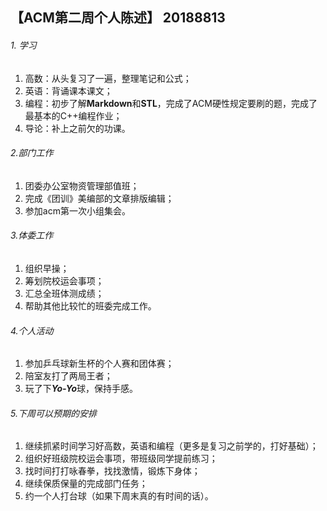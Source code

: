**【ACM第二周个人陈述】           20188813**
---
###### 1. 学习
1. 高数：从头复习了一遍，整理笔记和公式；
2. 英语：背诵课本课文；
3. 编程：初步了解**Markdown**和**STL**，完成了ACM硬性规定要刷的题，完成了最基本的C++编程作业；
4. 导论：补上之前欠的功课。
###### 2.部门工作
1. 团委办公室物资管理部值班；
2. 完成《团训》美编部的文章排版编辑；
3. 参加acm第一次小组集会。
###### 3.体委工作
1. 组织早操；
2. 筹划院校运会事项；
3. 汇总全班体测成绩；
4. 帮助其他比较忙的班委完成工作。
###### 4.个人活动
1. 参加乒乓球新生杯的个人赛和团体赛；
2. 陪室友打了两局王者；
3. 玩了下***Yo-Yo***球，保持手感。
###### 5.下周可以预期的安排
1. 继续抓紧时间学习好高数，英语和编程（更多是复习之前学的，打好基础）；
2. 组织好班级院校运会事项，带班级同学提前练习；
3. 找时间打打咏春拳，找找激情，锻炼下身体；
4. 继续保质保量的完成部门任务；
5. 约一个人打台球（如果下周末真的有时间的话）。
